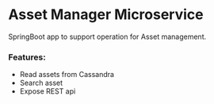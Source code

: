 # Asset Manager Microservice
SpringBoot app to support operation for Asset management.

### Features:
* Read assets from Cassandra
* Search asset 
* Expose REST api 